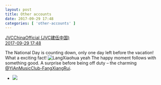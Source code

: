 ```yaml
---
layout: post
title: Other accounts
date: 2017-09-29 17:48
categories: [ 'other-accounts' ]
---
```


<div class="weibo-post-name">
  <a href="http://weibo.com/everio">JVCChinaOfficial (JVC建伍中国)</a>
</div>
<div class="weibo-info">
  <a href="http://weibo.com/2539816551/Fo4xHveQ8">2017-09-29 17:48</a>
</div>

The National Day is counting down, only one day left before the vacation! What a exciting fact! ![LangXiaohua yeah](http://img.t.sinajs.cn/t4/appstyle/expression/ext/normal/3b/lxhxixi_org.gif) The happy moment follows with something good. A surprise before being off duty – the charming [@YiAnMusicClub-FangXiangRui](http://weibo.com/u/6117583008).

<!-- more -->

<ul class="weibo-pic-list-1">
  <li class="weibo-pic">
    <a href="http://wx3.sinaimg.cn/mw690/97628667ly1fk0kpd32d0j22pg1wwu0y.jpg"><img src="//wx3.sinaimg.cn/thumb150/97628667ly1fk0kpd32d0j22pg1wwu0y.jpg" /></a>
  </li>
</ul>
